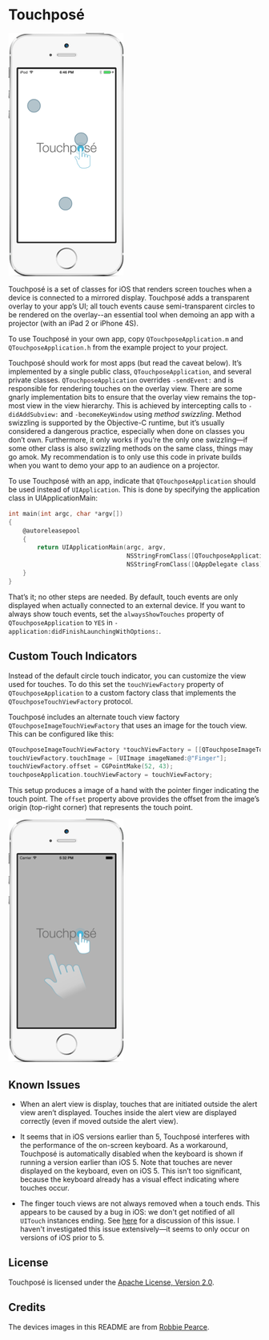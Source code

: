 # Touchposé

![Touchposé with four fingers on the screen.](Touchpose.png)

Touchposé is a set of classes for iOS that renders screen touches when
a device is connected to a mirrored display. Touchposé adds a
transparent overlay to your app’s UI; all touch events cause
semi-transparent circles to be rendered on the overlay--an essential
tool when demoing an app with a projector (with an iPad 2 or iPhone
4S).

To use Touchposé in your own app, copy `QTouchposeApplication.m` and
`QTouchposeApplication.h` from the example project to your project.

Touchposé should work for most apps (but read the caveat below). It’s
implemented by a single public class, `QTouchposeApplication`, and
several private classes.  `QTouchposeApplication` overrides
`‑sendEvent:` and is responsible for rendering touches on the overlay
view.  There are some gnarly implementation bits to ensure that the
overlay view remains the top-most view in the view hierarchy. This is
achieved by intercepting calls to `-didAddSubview:` and
`-becomeKeyWindow` using _method swizzling_. Method swizzling is
supported by the Objective-C runtime, but it’s usually considered a
dangerous practice, especially when done on classes you don’t
own. Furthermore, it only works if you’re the only one swizzling—if
some other class is also swizzling methods on the same class, things
may go amok. My recommendation is to only use this code in private
builds when you want to demo your app to an audience on a projector.

To use Touchposé with an app, indicate that `QTouchposeApplication`
should be used instead of `UIApplication`. This is done by specifying
the application class in UIApplicationMain:

```objective-c
int main(int argc, char *argv[])
{
    @autoreleasepool
    {
        return UIApplicationMain(argc, argv,
                                 NSStringFromClass([QTouchposeApplication class]),
                                 NSStringFromClass([QAppDelegate class]));
    }
}
```

That’s it; no other steps are needed. By default, touch events are
only displayed when actually connected to an external device. If you
want to always show touch events, set the `alwaysShowTouches` property
of `QTouchposeApplication` to `YES` in
`-application:didFinishLaunchingWithOptions:`.

## Custom Touch Indicators

Instead of the default circle touch indicator, you can customize the
view used for touches. To do this set the `touchViewFactory` property
of `QTouchposeApplication` to a custom factory class that implements
the `QTouchposeTouchViewFactory` protocol.

Touchposé includes an alternate touch view factory
`QTouchposeImageTouchViewFactory` that uses an image for the touch
view. This can be configured like this:

```objective-c
QTouchposeImageTouchViewFactory *touchViewFactory = [[QTouchposeImageTouchViewFactory alloc] init];
touchViewFactory.touchImage = [UIImage imageNamed:@"Finger"];
touchViewFactory.offset = CGPointMake(52, 43);
touchposeApplication.touchViewFactory = touchViewFactory;

```

This setup produces a image of a hand with the pointer finger
indicating the touch point. The `offset` property above provides the
offset from the image’s origin (top-right corner) that represents the
touch point.

![Touchposé with a hand image.](TouchposeHand.png)

## Known Issues

- When an alert view is display, touches that are initiated outside
  the alert view aren’t displayed. Touches inside the alert view are
  displayed correctly (even if moved outside the alert view).

- It seems that in iOS versions earlier than 5, Touchposé interferes
  with the performance of the on-screen keyboard. As a workaround,
  Touchposé is automatically disabled when the keyboard is shown if
  running a version earlier than iOS 5. Note that touches are never
  displayed on the keyboard, even on iOS 5. This isn’t too
  significant, because the keyboard already has a visual effect
  indicating where touches occur.

- The finger touch views are not always removed when a touch
  ends. This appears to be caused by a bug in iOS: we don't get
  notified of all `UITouch` instances ending. See
  [here](https://discussions.apple.com/thread/1507669?start=0&tstart=0)
  for a discussion of this issue. I haven't investigated this issue
  extensively—it seems to only occur on versions of iOS prior to 5.

## License

Touchposé is licensed under the
[Apache License, Version 2.0](http://www.apache.org/licenses/LICENSE-2.0.html).

## Credits

The devices images in this README are from
[Robbie Pearce](http://robbiepearce.com/devices).
